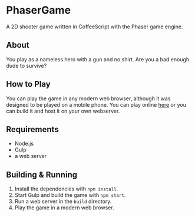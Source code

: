 # PhaserGame
A 2D shooter game written in CoffeeScript with the Phaser game engine.

## About
You play as a nameless hero with a gun and no shirt. Are you a bad enough dude to survive?

## How to Play
You can play the game in any modern web browser, although it was designed to be played on a mobile phone.
You can play online [here](http://michaelreiter.github.io/PhaserGame/) or you can build it and host it on your own webserver.

## Requirements
- Node.js
- Gulp
- a web server

## Building & Running
1. Install the dependencies with `npm install`.
2. Start Gulp and build the game with `npm start`.
3. Run a web server in the `build` directory.
4. Play the game in a modern web browser.